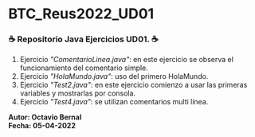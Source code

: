# BTC_Reus2022_UD01

### ☕ Repositorio Java Ejercicios UD01. ☕


1. Ejercicio _"ComentarioLinea.java"_: en este ejercicio se observa el funcionamiento del comentario simple.
2. Ejercicio _"HolaMundo.java"_: uso del primero HolaMundo.
3. Ejercicio _"Test2.java"_: en este ejercicio comienzo a usar las primeras variables y mostrarlas por consola.
4. Ejercicio _"Test4.java"_: se utilizan comentarios multi línea.

**Autor: Octavio Bernal**<br>
**Fecha: 05-04-2022**
